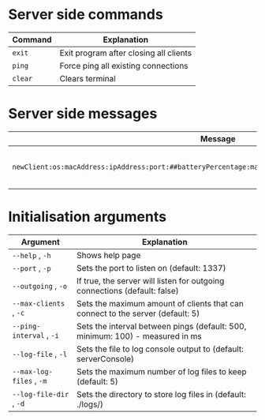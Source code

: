 # Server side commands

| Command | Explanation                            |
|---------|----------------------------------------|
| `exit`  | Exit program after closing all clients |
| `ping`  | Force ping all existing connections    |
| `clear` | Clears terminal                        |

# Server side messages

| Message                                                                                                  | Explanation                             |
|----------------------------------------------------------------------------------------------------------|-----------------------------------------|
| `newClient:os:macAddress:ipAddress:port:##batteryPercentage:manufacturer:modelNumber##:username:message` | Getting Client info on first connection |

# Initialisation arguments

| Argument                | Explanation                                                                    |
|-------------------------|--------------------------------------------------------------------------------|
| `--help` , `-h`         | Shows help page                                                                |
| `--port` , `-p`         | Sets the port to listen on (default: 1337)                                     |
| `--outgoing` , `-o`     | If true, the server will listen for outgoing connections (default: false)      |
| `--max-clients` , `-c`  | Sets the maximum amount of clients that can connect to the server (default: 5) |
| `--ping-interval` , `-i` | Sets the interval between pings (default: 500, minimum: 100) - measured in ms  |
| `--log-file` , `-l`     | Sets the file to log console output to (default: serverConsole)                |
| `--max-log-files` , `-m`| Sets the maximum number of log files to keep (default: 5)                      |
| `--log-file-dir` , `-d` | Sets the directory to store log files in (default: ./logs/)                    |

